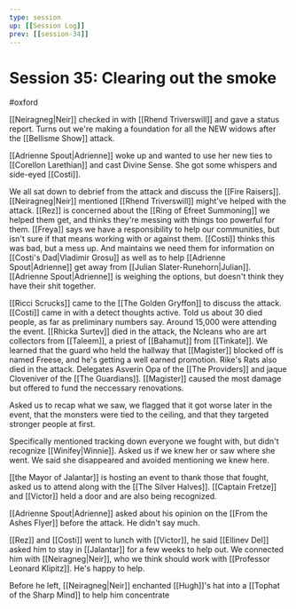 ```yaml
---
type: session
up: [[Session Log]]
prev: [[session-34]]
---
```


# Session 35: Clearing out the smoke

#oxford

[[Neiragneg|Neir]] checked in with [[Rhend Triverswill]] and gave a status report. Turns out we're making a foundation for all the NEW widows after the [[Bellisme Show]] attack.

[[Adrienne Spout|Adrienne]] woke up and wanted to use her new ties to [[Corellon Larethian]] and cast Divine Sense. She got some whispers and side-eyed [[Costi]]. 

We all sat down to debrief from the attack and discuss the [[Fire Raisers]]. [[Neiragneg|Neir]] mentioned [[Rhend Triverswill]] might've helped with the attack. [[Rez]] is concerned about the [[Ring of Efreet Summoning]] we helped them get, and thinks they're messing with things too powerful for them. [[Freya]] says we have a responsibility to help our communities, but isn't sure if that means working with or against them. [[Costi]] thinks this was bad, but a mess up. And maintains we need them for information on [[Costi's Dad|Vladimir Grosu]] as well as to help [[Adrienne Spout|Adrienne]] get away from [[Julian Slater-Runehorn|Julian]]. [[Adrienne Spout|Adrienne]] is weighing the options, but doesn't think they have their shit together. 

[[Ricci Scrucks]] came to the [[The Golden Gryffon]] to discuss the attack. [[Costi]] came in with a detect thoughts active. Told us about 30 died people, as far as preliminary numbers say. Around 15,000 were attending the event. [[Rhicka Surtev]] died in the attack, the Ncleans who are art collectors from [[Taleem]], a priest of [[Bahamut]] from [[Tinkate]]. We learned that the guard who held the hallway that [[Magister]] blocked off is named Freese, and he's getting a well earned promotion. Rike's Rats also died in the attack. Delegates Asverin Opa of the [[The Providers]] and jaque Cloveniver of the [[The Guardians]]. [[Magister]] caused the most damage but offered to fund the neccessary renovations. 

Asked us to recap what we saw, we flagged that it got worse later in the event, that the monsters were tied to the ceiling, and that they targeted stronger people at first. 

Specifically mentioned tracking down everyone we fought with, but didn't recognize [[Winifey|Winnie]]. Asked us if we knew her or saw where she went. We said she disappeared and avoided mentioning we knew here.

[[the Mayor of Jalantar]] is hosting an event to thank those that fought, asked us to attend along with the [[The Silver Halves]]. [[Captain Fretze]] and [[Victor]] held a door and are also being recognized. 

[[Adrienne Spout|Adrienne]] asked about his opinion on the [[From the Ashes Flyer]] before the attack. He didn't say much. 

[[Rez]] and [[Costi]] went to lunch with [[Victor]], he said [[Ellinev Del]] asked him to stay in [[Jalantar]] for a few weeks to help out. We connected him with [[Neiragneg|Neir]], who we think should work with [[Professor Leonard Klipitz]]. He's happy to help.

Before he left, [[Neiragneg|Neir]] enchanted [[Hugh]]'s hat into a [[Tophat of the Sharp Mind]] to help him concentrate